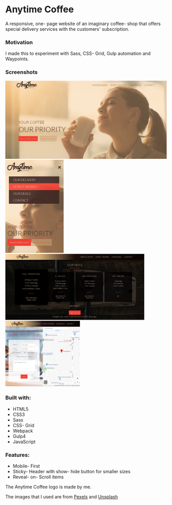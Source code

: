 # Anytime Coffee

A responsive, one- page website of an imaginary coffee- shop that offers special delivery services with the customers' subscription.

### Motivation

I made this to experiment with Sass, CSS- Grid, Gulp automation and Waypoints.

### Screenshots

<div>
  <img src="https://github.com/ir3n/Anytime-Coffee/blob/master/app/assets/images/Screenshots/home-screenshot.jpg" width="600px" title="Anytime- Homepage" />
  <img src="https://github.com/ir3n/Anytime-Coffee/blob/master/app/assets/images/Screenshots/mobile-screenshot.jpg" width="182px" title="Anytime- Mobile" />
  <img src="https://github.com/ir3n/Anytime-Coffee/blob/master/app/assets/images/Screenshots/deals-screenshot.jpg" width="434px" title="Anytime- Deals" />
  <img src="https://github.com/ir3n/Anytime-Coffee/blob/master/app/assets/images/Screenshots/contact-screenshot.jpg" width="233px" title="Anytime- Contact" />
</div>

### Built with:

- HTML5
- CSS3
- Sass
- CSS- Grid
- Webpack
- Gulp4
- JavaScript

### Features:

- Mobile- First
- Sticky- Header with show- hide button for smaller sizes
- Reveal- on- Scroll items

The Anytime Coffee logo is made by me.

The images that I used are from [Pexels](https://www.pexels.com/) and [Unsplash](https://unsplash.com/)
